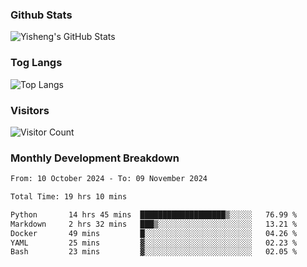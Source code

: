### Github Stats
![Yisheng's GitHub Stats](https://github-readme-stats-9qabuvhk1-gongyisheng.vercel.app/api?username=gongyisheng&count_private=true&show_icons=true)
### Tog Langs
![Top Langs](https://github-readme-stats-9qabuvhk1-gongyisheng.vercel.app/api/top-langs/?username=gongyisheng&layout=compact)
### Visitors
![Visitor Count](https://profile-counter.glitch.me/gongyisheng/count.svg)
### Monthly Development Breakdown
<!--START_SECTION:waka-->

```txt
From: 10 October 2024 - To: 09 November 2024

Total Time: 19 hrs 10 mins

Python       14 hrs 45 mins  ███████████████████▒░░░░░   76.99 %
Markdown     2 hrs 32 mins   ███▒░░░░░░░░░░░░░░░░░░░░░   13.21 %
Docker       49 mins         █░░░░░░░░░░░░░░░░░░░░░░░░   04.26 %
YAML         25 mins         ▓░░░░░░░░░░░░░░░░░░░░░░░░   02.23 %
Bash         23 mins         ▓░░░░░░░░░░░░░░░░░░░░░░░░   02.05 %
```

<!--END_SECTION:waka-->
